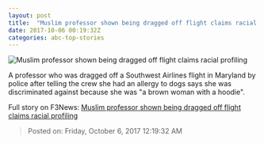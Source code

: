 ```yaml
---
layout: post
title:  "Muslim professor shown being dragged off flight claims racial profiling"
date: 2017-10-06 00:19:32Z
categories: abc-top-stories
---
```


![Muslim professor shown being dragged off flight claims racial profiling](http://www.abc.net.au/news/image/8995622-1x1-700x700.jpg)

A professor who was dragged off a Southwest Airlines flight in Maryland by police after telling the crew she had an allergy to dogs says she was discriminated against because she was "a brown woman with a hoodie".


Full story on F3News: [Muslim professor shown being dragged off flight claims racial profiling](http://www.f3nws.com/n/xuzdhF)

> Posted on: Friday, October 6, 2017 12:19:32 AM
